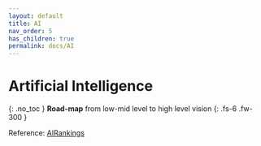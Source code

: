 ```yaml
---
layout: default
title: AI
nav_order: 5
has_children: true
permalink: docs/AI
---
```

# Artificial Intelligence
{: .no_toc }
**Road-map** from low-mid level to high level vision
{: .fs-6 .fw-300 }

Reference:
[AIRankings](https://airankings.org/#scope=world&fromYear=2012&toYear=2022&sort=adj&venues=pami%7Cijcv%7Ccviu%7Cpr%7Cftcgv%7Ccvpr%7Ciccv%7Ceccv)
